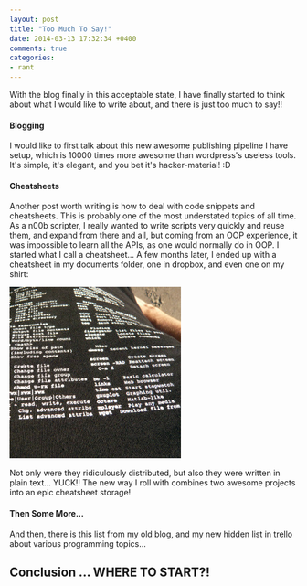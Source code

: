 ```yaml
---
layout: post
title: "Too Much To Say!"
date: 2014-03-13 17:32:34 +0400
comments: true
categories: 
- rant
---
```


With the blog finally in this acceptable state, I have finally started to think about what I would like to write about, and there is just too much to say!!

#### Blogging

I would like to first talk about this new awesome publishing pipeline I have setup, which is 10000 times more awesome than wordpress's useless tools. It's simple, it's elegant, and you bet it's hacker-material! :D

#### Cheatsheets

Another post worth writing is how to deal with code snippets and cheatsheets. This is probably one of the most understated topics of all time. As a n00b scripter, I really wanted to write scripts very quickly and reuse them, and expand from there and all, but coming from an OOP experience, it was impossible to learn all the APIs, as one would normally do in OOP. I started what I call a cheatsheet... A few months later, I ended up with a cheatsheet in my documents folder, one in dropbox, and even one on my shirt:

![](/images/linux-cheatsheet.jpg)

Not only were they ridiculously distributed, but also they were written in plain text... YUCK!! The new way I roll with combines two awesome projects into an epic cheatsheet storage!

#### Then Some More...

And then, there is this list from my old blog, and my new hidden list in [trello](http://trello.com) about various programming topics...

## Conclusion ... WHERE TO START?!

